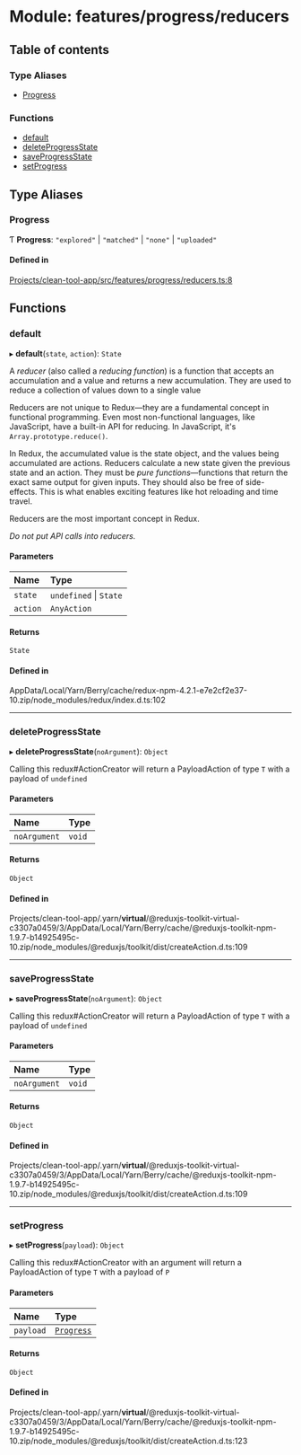# Module: features/progress/reducers

## Table of contents

### Type Aliases

- [Progress](../wiki/features.progress.reducers#progress)

### Functions

- [default](../wiki/features.progress.reducers#default)
- [deleteProgressState](../wiki/features.progress.reducers#deleteprogressstate)
- [saveProgressState](../wiki/features.progress.reducers#saveprogressstate)
- [setProgress](../wiki/features.progress.reducers#setprogress)

## Type Aliases

### Progress

Ƭ **Progress**: ``"explored"`` \| ``"matched"`` \| ``"none"`` \| ``"uploaded"``

#### Defined in

[Projects/clean-tool-app/src/features/progress/reducers.ts:8](https://github.com/yuckyh/clean-tool-app/blob/e8c585b/src/features/progress/reducers.ts#L8)

## Functions

### default

▸ **default**(`state`, `action`): `State`

A *reducer* (also called a *reducing function*) is a function that accepts
an accumulation and a value and returns a new accumulation. They are used
to reduce a collection of values down to a single value

Reducers are not unique to Redux—they are a fundamental concept in
functional programming.  Even most non-functional languages, like
JavaScript, have a built-in API for reducing. In JavaScript, it's
`Array.prototype.reduce()`.

In Redux, the accumulated value is the state object, and the values being
accumulated are actions. Reducers calculate a new state given the previous
state and an action. They must be *pure functions*—functions that return
the exact same output for given inputs. They should also be free of
side-effects. This is what enables exciting features like hot reloading and
time travel.

Reducers are the most important concept in Redux.

*Do not put API calls into reducers.*

#### Parameters

| Name | Type |
| :------ | :------ |
| `state` | `undefined` \| `State` |
| `action` | `AnyAction` |

#### Returns

`State`

#### Defined in

AppData/Local/Yarn/Berry/cache/redux-npm-4.2.1-e7e2cf2e37-10.zip/node_modules/redux/index.d.ts:102

___

### deleteProgressState

▸ **deleteProgressState**(`noArgument`): `Object`

Calling this redux#ActionCreator will
return a PayloadAction of type `T` with a payload of `undefined`

#### Parameters

| Name | Type |
| :------ | :------ |
| `noArgument` | `void` |

#### Returns

`Object`

#### Defined in

Projects/clean-tool-app/.yarn/__virtual__/@reduxjs-toolkit-virtual-c3307a0459/3/AppData/Local/Yarn/Berry/cache/@reduxjs-toolkit-npm-1.9.7-b14925495c-10.zip/node_modules/@reduxjs/toolkit/dist/createAction.d.ts:109

___

### saveProgressState

▸ **saveProgressState**(`noArgument`): `Object`

Calling this redux#ActionCreator will
return a PayloadAction of type `T` with a payload of `undefined`

#### Parameters

| Name | Type |
| :------ | :------ |
| `noArgument` | `void` |

#### Returns

`Object`

#### Defined in

Projects/clean-tool-app/.yarn/__virtual__/@reduxjs-toolkit-virtual-c3307a0459/3/AppData/Local/Yarn/Berry/cache/@reduxjs-toolkit-npm-1.9.7-b14925495c-10.zip/node_modules/@reduxjs/toolkit/dist/createAction.d.ts:109

___

### setProgress

▸ **setProgress**(`payload`): `Object`

Calling this redux#ActionCreator with an argument will
return a PayloadAction of type `T` with a payload of `P`

#### Parameters

| Name | Type |
| :------ | :------ |
| `payload` | [`Progress`](../wiki/features.progress.reducers#progress) |

#### Returns

`Object`

#### Defined in

Projects/clean-tool-app/.yarn/__virtual__/@reduxjs-toolkit-virtual-c3307a0459/3/AppData/Local/Yarn/Berry/cache/@reduxjs-toolkit-npm-1.9.7-b14925495c-10.zip/node_modules/@reduxjs/toolkit/dist/createAction.d.ts:123
